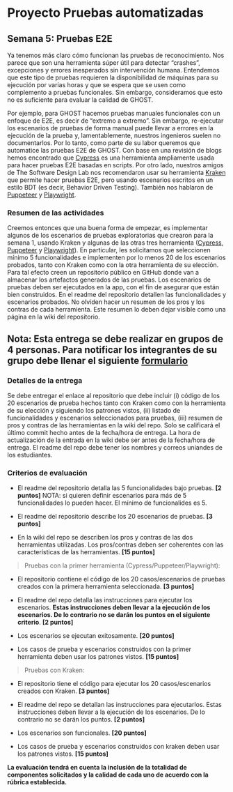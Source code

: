 
# Proyecto Pruebas automatizadas

## Semana  5: Pruebas E2E

Ya tenemos más claro cómo funcionan las pruebas de reconocimiento. Nos parece que son una herramienta súper útil para detectar “crashes”, excepciones y errores inesperados sin intervención humana. Entendemos que este tipo de pruebas requieren la disponibilidad de máquinas para su ejecución por varias horas y que se espera que se usen como complemento a pruebas funcionales. Sin embargo, consideramos que esto no es suficiente para evaluar la calidad de GHOST.  

Por ejemplo, para GHOST hacemos pruebas manuales funcionales con un enfoque de E2E, es decir de “extremo a extremo”. Sin embargo, re-ejecutar los escenarios de pruebas de forma manual puede llevar a errores en la ejecución de la prueba y, lamentablemente, nuestros ingenieros suelen no documentarlos. Por lo tanto, como parte de su labor queremos que automatice las pruebas E2E de GHOST. Con base en una revisión de blogs hemos encontrado que [Cypress](https://www.cypress.io) es una herramienta ampliamente usada para hacer pruebas E2E basadas en scripts. Por otro lado, nuestros amigos de The Software Design Lab nos recomendaron usar su herramienta [Kraken](https://thesoftwaredesignlab.github.io/Krake/) que permite hacer pruebas E2E, pero usando escenarios escritos en un estilo BDT (es decir, Behavior Driven Testing). También nos hablaron de [Puppeteer](https://pptr.dev) y [Playwright](https://playwright.dev).

### Resumen de las actividades

Creemos entonces que una buena forma de empezar, es implementar algunos de los escenarios de pruebas exploratorias que crearon para la semana 1, usando Kraken y algunas de las otras tres herramienta ([Cypress](https://www.cypress.io), [Puppeteer](https://pptr.dev) y [Playwright](https://playwright.dev)). En particular, les solicitamos que seleccionen mínimo 5 funcionalidades e implementen  por lo menos 20 de los escenarios probados, tanto con Kraken como con la otra herramienta de su elección. Para tal efecto creen un repositorio público en GitHub donde van a almacenar los artefactos generados de las pruebas.  Los escenarios de pruebas deben ser ejecutados en la app, con el fin de asegurar que están bien construidos. En el readme del repositorio detallen las funcionalidades y escenarios probados. No olviden hacer un resumen de los pros y los contras de cada herramienta. Este resumen lo deben dejar visible como una página en la wiki del repositorio.

## Nota: Esta entrega se debe realizar en grupos de 4 personas. Para notificar los integrantes de su grupo debe llenar el siguiente [formulario](https://forms.gle/tbN5nL2FYvsEH2EQ9)



### Detalles de la entrega
Se debe entregar el enlace al repositorio que debe incluir (i) código de los 20 escenarios de prueba hechos tanto con Kraken como con la herramienta  de su elección y siguiendo los patrones vistos, (ii) listado de funcionalidades y escenarios seleccionados para pruebas, (iii) resumen de pros y contras de las herramientas en la wiki del repo. Solo se calificará el último commit hecho antes de la fecha/hora de entrega. La hora de actualización de la entrada en la wiki debe ser antes de la fecha/hora de entrega. El readme del repo debe tener los nombres y correos uniandes de los estudiantes.


### Criterios de evaluación


- El readme del repositorio detalla las 5 funcionalidades bajo pruebas. **[2 puntos]**  NOTA: si quieren definir escenarios para más de 5 funcionalidades lo pueden hacer. El mínimo de funcionalides es 5.


- El readme del repositorio describe los 20 escenarios de pruebas. **[3 puntos]**

- En la wiki del repo se describen los pros y contras de las dos herramientas utilizadas.  Los pros/contras deben ser coherentes con las características de las herramientas. **[15 puntos]**

> Pruebas con la primer herramienta (Cypress/Puppeteer/Playwright):

- El repositorio contiene el código de los 20 casos/escenarios de pruebas creados con la primera herramienta seleccionada. **[3 puntos]**

- El readme del repo detalla las instrucciones para ejecutar los escenarios. **Estas instrucciones deben llevar a la ejecución de los escenarios. De lo contrario no se darán los puntos en el siguiente criterio**. **[2 puntos]**

- Los escenarios se ejecutan exitosamente. **[20 puntos]**

- Los casos de prueba y escenarios construidos con la primer herramienta deben usar los patrones vistos.  **[15 puntos]**

> Pruebas con Kraken:

- El repositorio tiene el código para ejecutar los 20 casos/escenarios creados con Kraken. **[3 puntos]**

- El readme del repo se detallan las instrucciones para ejecutarlos. Estas instrucciones deben llevar a la ejecución de los escenarios. De lo contrario no se darán los puntos.  **[2 puntos]**

- Los escenarios son funcionales. **[20 puntos]**

- Los casos de prueba y escenarios construidos con kraken deben usar los patrones vistos.  **[15 puntos]**

 **La evaluación tendrá en cuenta la inclusión de la totalidad de componentes solicitados y la calidad de cada uno de acuerdo con la rúbrica establecida.**
